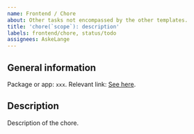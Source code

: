 ```yaml
---
name: Frontend / Chore
about: Other tasks not encompassed by the other templates.
title: 'chore(`scope`): description'
labels: frontend/chore, status/todo
assignees: AskeLange
---
```


## General information

Package or app: `xxx`.
Relevant link: [See here](#).

## Description

Description of the chore.
